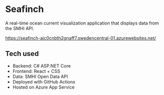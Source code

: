 # Seafinch

A real-time ocean current visualization application that displays data from the SMHI API.

https://seafinch-ajc0cnbth2gnaff7.swedencentral-01.azurewebsites.net/

## Tech used
- Backend: C# ASP.NET Core
- Frontend: React + CSS
- Data: SMHI Open Data API
- Deployed with GitHub Actions
- Hosted on Azure App Service
